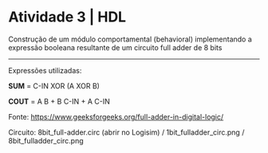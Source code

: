 # Atividade 3 | HDL

Construção de um módulo comportamental (behavioral) implementando a expressão booleana resultante de um circuito full adder de 8 bits

---

Expressões utilizadas: 

**SUM** = C-IN XOR (A XOR B)

**COUT** = A B + B C-IN + A C-IN

Fonte: https://www.geeksforgeeks.org/full-adder-in-digital-logic/

Circuito: 8bit_full-adder.circ (abrir no Logisim) / 1bit_fulladder_circ.png / 8bit_fulladder_circ.png
